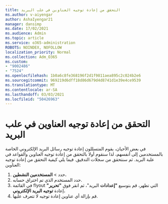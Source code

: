 ```yaml
---
title: التحقق من إعادة توجيه العناوين في علب البريد
ms.author: v-aiyengar
author: AshaIyengar21
manager: dansimp
ms.date: 17/02/2021
ms.audience: Admin
ms.topic: article
ms.service: o365-administration
ROBOTS: NOINDEX, NOFOLLOW
localization_priority: Normal
ms.collection: Adm_O365
ms.custom:
- "9002486"
- "7524"
ms.openlocfilehash: 1b0a6c8fe368196f2d1f9811aea895c2c024b2e6
ms.sourcegitcommit: 969219d6dff18d86d679d4d8741d1e39e4ce9539
ms.translationtype: MT
ms.contentlocale: ar-SA
ms.lasthandoff: 03/03/2021
ms.locfileid: "50426963"
---
```

# <a name="check-for-forwarding-addresses-on-mailboxes"></a>التحقق من إعادة توجيه العناوين في علب البريد

في بعض الأحيان، يقوم المتسللون إعادة توجيه رسائل البريد الإلكتروني الخاصة بالمستخدمين إلى أنفسهم، لذا سنقوم أولا بالتحقق من إعادة توجيه العناوين والقواعد في علبة البريد. ثم سنتحقق من سجلات التدقيق. فيما يلي كيفية التحقق من إعادة توجيه العناوين:

1. حدد   >  **المستخدمين النشطين.**
1. حدد المستخدم الذي تم اختراق حسابه.
1. في القائمة flyout التي تظهر، قم بتوسيع **"إعدادات** البريد"، ثم انقر فوق **"تحرير"** إعادة **توجيه البريد الإلكتروني.**
1. قم بإزالة أي عناوين إعادة توجيه لا تتعرف عليها.